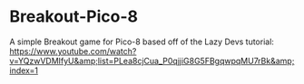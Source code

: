 # Breakout-Pico-8
A simple Breakout game for Pico-8 based off of the Lazy Devs tutorial: 
https://www.youtube.com/watch?v=YQzwVDMIfyU&amp;list=PLea8cjCua_P0qjjiG8G5FBgqwpqMU7rBk&amp;index=1
